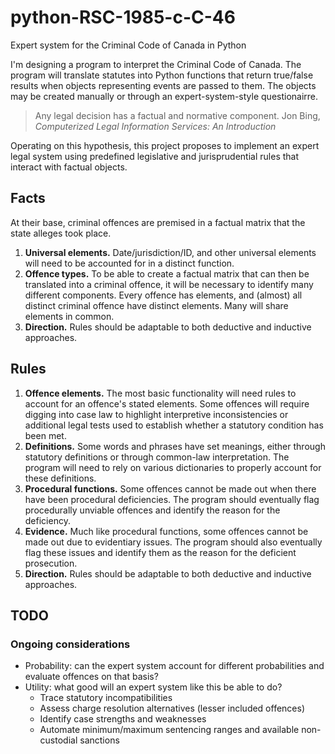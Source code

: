 # python-RSC-1985-c-C-46
Expert system for the Criminal Code of Canada in Python

I'm designing a program to interpret the Criminal Code of Canada. The program will translate statutes into Python functions that return true/false results when objects representing events are passed to them. The objects may be created manually or through an expert-system-style questionairre.

> Any legal decision has a factual and normative component.
> Jon Bing, _Computerized Legal Information Services: An Introduction_

Operating on this hypothesis, this project proposes to implement an expert legal system using predefined legislative and jurisprudential rules that interact with factual objects.

## Facts
At their base, criminal offences are premised in a factual matrix that the state alleges took place. 

1. **Universal elements.** Date/jurisdiction/ID, and other universal elements will need to be accounted for in a distinct function.
2. **Offence types.** To be able to create a factual matrix that can then be translated into a criminal offence, it will be necessary to identify many different components. Every offence has elements, and (almost) all distinct criminal offence have distinct elements. Many will share elements in common.
3. **Direction.** Rules should be adaptable to both deductive and inductive approaches.

## Rules

1. **Offence elements.** The most basic functionality will need rules to account for an offence's stated elements. Some offences will require digging into case law to highlight interpretive inconsistencies or additional legal tests used to establish whether a statutory condition has been met.
2. **Definitions.** Some words and phrases have set meanings, either through statutory definitions or through common-law interpretation. The program will need to rely on various dictionaries to properly account for these definitions.
3. **Procedural functions.** Some offences cannot be made out when there have been procedural deficiencies. The program should eventually flag procedurally unviable offences and identify the reason for the deficiency.
4. **Evidence.** Much like procedural functions, some offences cannot be made out due to evidentiary issues. The program should also eventually flag these issues and identify them as the reason for the deficient prosecution.
5. **Direction.** Rules should be adaptable to both deductive and inductive approaches.

## TODO

### Ongoing considerations

* Probability: can the expert system account for different probabilities and evaluate offences on that basis?
* Utility: what good will an expert system like this be able to do?
  * Trace statutory incompatibilities
  * Assess charge resolution alternatives (lesser included offences)
  * Identify case strengths and weaknesses
  * Automate minimum/maximum sentencing ranges and available non-custodial sanctions
